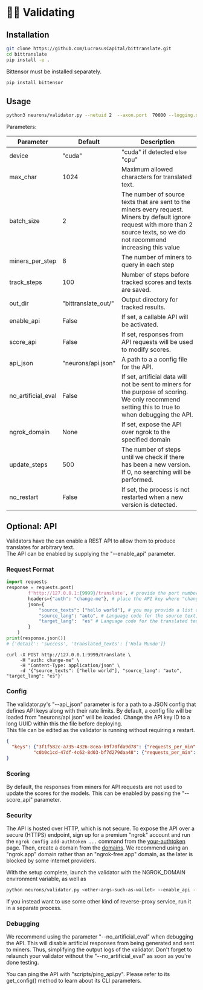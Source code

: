 # 🧑‍🏫 Validating

## Installation
```bash
git clone https://github.com/LucrosusCapital/bittranslate.git
cd bittranslate
pip install -e . 
```

Bittensor must be installed separately.  

```bash
pip install bittensor
```

## Usage
```bash
python3 neurons/validator.py --netuid 2  --axon.port  70000 --logging.debug
```
 Parameters: 

| Parameter          | Default             | Description                                                                                                                                                                          |
|--------------------|---------------------|--------------------------------------------------------------------------------------------------------------------------------------------------------------------------------------|
| device             | "cuda"              | "cuda" if detected else "cpu"                                                                                                                                                        |
| max_char           | 1024                | Maximum allowed characters for translated text.                                                                                                                                      |
| batch_size         | 2                   | The number of source texts that are sent to the miners every request. Miners by default ignore request with more than 2 source texts, so we do not recommend increasing this value   |
| miners_per_step    | 8                   | The number of miners to query in each step                                                                                                                                           |
| track_steps        | 100                 | Number of steps before tracked scores and texts are saved.                                                                                                                           |
| out_dir            | "bittranslate_out/" | Output directory for tracked results.                                                                                                                                                |
| enable_api         | False               | If set, a callable API will be activated.                                                                                                                                            |
| score_api          | False               | If set,  responses from API requests will be used to modify scores.                                                                                                                  |
| api_json           | "neurons/api.json"  | A path to a a config file for the API.                                                                                                                                               |
| no_artificial_eval | False               | If set, artificial data will not be sent to miners for the purpose of scoring. We only recommend setting this to true to when debugging the API.                                     |
| ngrok_domain       | None                | If set, expose the API over ngrok to the specified domain                                                                                                                            |
| update_steps       | 500                 | The number of steps until we check if there has been a new version. If 0, no searching will be performed.                                                                            |
| no_restart         | False               | If set, the process is not restarted when a new version is detected.                                                                              

## Optional: API
Validators have the can enable a REST API to allow them to produce translates for arbitrary text.  
The API can be enabled by supplying the "--enable_api" parameter. 

### Request Format
```python
import requests
response = requests.post(
        f'http://127.0.0.1:{9999}/translate', # provide the port number you supplied to  "--axon.port"
        headers={"auth": "change-me"}, # place the API key where "change-me" is. 
        json={
            "source_texts": ["hello world"], # you may provide a list of texts. Do not exceed 512 characters per source text or include more than 2 source texts. 
            "source_lang": "auto", # Language code for the source text, or auto for it to be classified automatically.  
            "target_lang":  "es" # Language code for the translated text. 
        }
    )
print(response.json()) 
# {'detail': 'success', 'translated_texts': ['Hola Mundo']}
```

```curl
curl -X POST http://127.0.0.1:9999/translate \
     -H "auth: change-me" \
     -H "Content-Type: application/json" \
     -d '{"source_texts": ["hello world"], "source_lang": "auto", "target_lang": "es"}'
```

### Config

The validator.py's "--api_json" parameter is for a path to a JSON config that defines API keys along with their rate limits. 
By default, a config file will be loaded from "neurons/api.json" will be loaded. Change the API key ID to a long UUID within this the file before deploying.  
This file can be edited as the validator is running without requiring a restart. 

```json
{
  "keys": {"3f1f582c-a735-4326-8cea-b9f70fda9d78": {"requests_per_min":  4},
          "c0b0c1cd-47df-4c62-8d03-bf7d279daa48": {"requests_per_min":  2}}
}
```
### Scoring 
By default, the responses from miners for API requests are not used to update the scores for the models. This can be enabled by passing the "--score_api" parameter.

### Security 
The API is hosted over HTTP, which is not secure.
To expose the API over a secure (HTTPS) endpoint,
sign up for a premium "ngrok" account and run the `ngrok config add-authtoken ...`
command from the [your-authtoken](https://dashboard.ngrok.com/get-started/your-authtoken) page.
Then, create a domain from the [domains](page).
We recommend using an "ngrok.app" domain rather than an "ngrok-free.app" domain,
as the later is blocked by some internet providers.

With the setup complete, launch the validator with the NGROK_DOMAIN environment variable, 
as well as 
```sh
python neurons/validator.py <other-args-such-as-wallet> --enable_api --ngrok_domain fluffy-blue.ngrok.app
```

If you instead want to use some other kind of reverse-proxy service, run it in a separate process.

### Debugging 
We recommend using the parameter "--no_artificial_eval" when debugging the API. 
This will disable artificial responses from being generated and sent to miners. 
Thus, simplifying the output logs of the validator. Don't forget to relaunch your validator without the "--no_artificial_eval" as soon as you're done testing. 

You can ping the API with "scripts/ping_api.py". Please refer to its get_config() method to learn about its CLI parameters.